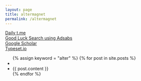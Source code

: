 ```yaml
---
layout: page
title: altermagnet
permalink: /altermagnet
---
```

 
<a href="https://jinhong-park.github.io/t_me">Daily t.me</a>
<br>
<a href="#" onclick="window.open('https://ui.adsabs.harvard.edu', '_blank', 'width=1000,height=600');">Good Luck Search using Adsabs</a>
<br>
<a href="#" onclick="window.open('https://scholar.google.com', '_blank', 'width=1000,height=600');">Google Scholar</a>
<br>
<a href="#" onclick="window.open('https://typeset.io', '_blank', 'width=1000,height=600');">Typeset.io</a>

<ul class="listing">
    {% assign keyword = "alter" %}
    {% for post in site.posts %}
        <li class="listing-seperator">
        </li>
        <li class="listing-item" id="post-{{ forloop.index }}">
            {{ post.content }}
        </li>
    {% endfor %}
</ul>

<script>
    document.addEventListener("DOMContentLoaded", function() {
        var keyword = "alter";
        var posts = document.querySelectorAll(".listing-item");
        posts.forEach(function(post) {
            var lines = post.innerHTML.split('\n');
            var matchingLines = lines.filter(function(line) {
                return line.includes(keyword);
            });
            post.innerHTML = matchingLines.join('<br>');
        });
    });
</script>